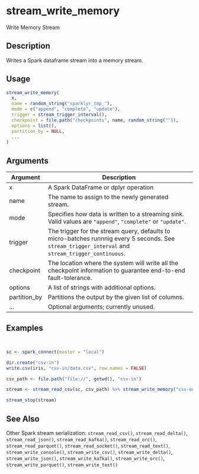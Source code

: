# stream_write_memory


Write Memory Stream




## Description

Writes a Spark dataframe stream into a memory stream.





## Usage
```r
stream_write_memory(
  x,
  name = random_string("sparklyr_tmp_"),
  mode = c("append", "complete", "update"),
  trigger = stream_trigger_interval(),
  checkpoint = file.path("checkpoints", name, random_string("")),
  options = list(),
  partition_by = NULL,
  ...
)
```




## Arguments


Argument      |Description
------------- |----------------
x | A Spark DataFrame or dplyr operation
name | The name to assign to the newly generated stream.
mode | Specifies how data is written to a streaming sink. Valid values are ``"append"``, ``"complete"`` or ``"update"``.
trigger | The trigger for the stream query, defaults to micro-batches runnnig every 5 seconds. See `stream_trigger_interval` and `stream_trigger_continuous`.
checkpoint | The location where the system will write all the checkpoint information to guarantee end-to-end fault-tolerance.
options | A list of strings with additional options.
partition_by | Partitions the output by the given list of columns.
... | Optional arguments; currently unused.






## Examples

```r


sc <- spark_connect(master = "local")

dir.create("csv-in")
write.csv(iris, "csv-in/data.csv", row.names = FALSE)

csv_path <- file.path("file://", getwd(), "csv-in")

stream <- stream_read_csv(sc, csv_path) %>% stream_write_memory("csv-out")

stream_stop(stream)

```






## See Also

Other Spark stream serialization: 
`stream_read_csv()`,
`stream_read_delta()`,
`stream_read_json()`,
`stream_read_kafka()`,
`stream_read_orc()`,
`stream_read_parquet()`,
`stream_read_socket()`,
`stream_read_text()`,
`stream_write_console()`,
`stream_write_csv()`,
`stream_write_delta()`,
`stream_write_json()`,
`stream_write_kafka()`,
`stream_write_orc()`,
`stream_write_parquet()`,
`stream_write_text()`



